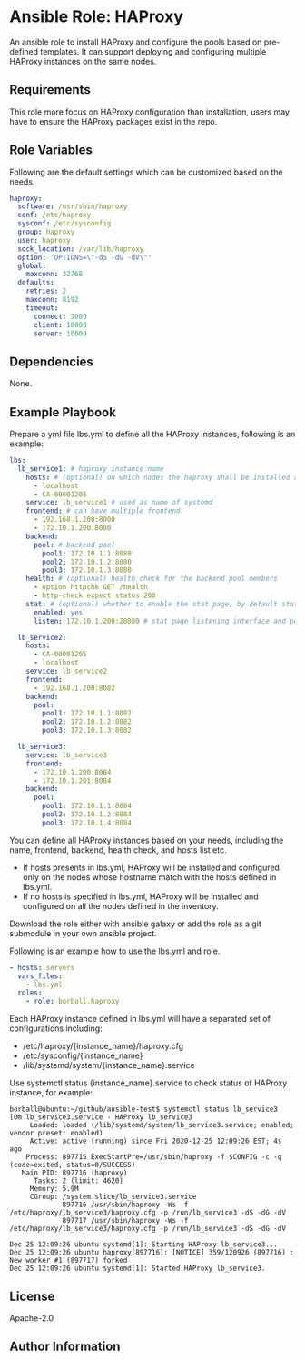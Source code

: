 Ansible Role: HAProxy
=========

An ansible role to install HAProxy and configure the pools based on pre-defined templates. It can support deploying and configuring multiple HAProxy instances on the same nodes.

Requirements
------------

This role  more focus on HAProxy configuration than installation, users may have to ensure the HAProxy packages exist in the repo.

Role Variables
--------------

Following are the default settings which can be customized based on the needs. 

```yaml
haproxy:
  software: /usr/sbin/haproxy
  conf: /etc/haproxy
  sysconf: /etc/sysconfig
  group: haproxy
  user: haproxy
  sock_location: /var/lib/haproxy
  option: 'OPTIONS=\"-dS -dG -dV\"'
  global:
    maxconn: 32768
  defaults:
    retries: 2
    maxconn: 8192
    timeout:
      connect: 3000
      client: 10000
      server: 10000
```

Dependencies
------------

None.

Example Playbook
----------------

Prepare a yml file lbs.yml to define all the HAProxy instances, following is an example:

```yaml
lbs:
  lb_service1: # haproxy instance name
    hosts: # (optional) on which nodes the haproxy shall be installed and configured
      - localhost
      - CA-00001205
    service: lb_service1 # used as name of systemd
    frontend: # can have multiple frontend
      - 192.168.1.200:8080
      - 172.10.1.200:8080
    backend:
      pool: # backend pool
        pool1: 172.10.1.1:8080
        pool2: 172.10.1.2:8080
        pool3: 172.10.1.3:8080
    health: # (optional) health check for the backend pool members
      - option httpchk GET /health
      - http-check expect status 200
    stat: # (optional) whether to enable the stat page, by default stat is disabled 
      enabled: yes
      listen: 172.10.1.200:28080 # stat page listening interface and port

  lb_service2:
    hosts:
      - CA-00001205
      - localhost
    service: lb_service2
    frontend:
      - 192.168.1.200:8082
    backend:
      pool:
        pool1: 172.10.1.1:8082
        pool2: 172.10.1.2:8082
        pool3: 172.10.1.3:8082

  lb_service3:
    service: lb_service3
    frontend:
      - 172.10.1.200:8084
      - 172.10.1.201:8084
    backend:
      pool:
        pool1: 172.10.1.1:8084
        pool2: 172.10.1.2:8084
        pool3: 172.10.1.4:8084
```

You can define all HAProxy instances based on your needs, including the name, frontend, backend, health check, and hosts list etc.

- If hosts presents in lbs.yml, HAProxy will be installed and configured only on the nodes whose hostname match with the hosts defined in lbs.yml.
- If no hosts is specified in lbs.yml, HAProxy will be installed and configured on all the nodes defined in the inventory.

Download the role either with ansible galaxy or add the role as a git submodule in your own ansible project.

Following is an example how to use the lbs.yml and role. 

```yaml
- hosts: servers
  vars_files:
    - lbs.yml
  roles:
    - role: borball.haproxy
```

Each HAProxy instance defined in lbs.yml will have a separated set of configurations including: 

- /etc/haproxy/{instance_name}/haproxy.cfg
- /etc/sysconfig/{instance_name}
- /lib/systemd/system/{instance_name}.service

Use systemctl status {instance_name}.service to check status of HAProxy instance, for example:

```shell
borball@ubuntu:~/github/ansible-test$ systemctl status lb_service3               
[0m lb_service3.service - HAProxy lb_service3
     Loaded: loaded (/lib/systemd/system/lb_service3.service; enabled; vendor preset: enabled)
     Active: active (running) since Fri 2020-12-25 12:09:26 EST; 4s ago
    Process: 897715 ExecStartPre=/usr/sbin/haproxy -f $CONFIG -c -q (code=exited, status=0/SUCCESS)
   Main PID: 897716 (haproxy)
      Tasks: 2 (limit: 4620)
     Memory: 5.9M
     CGroup: /system.slice/lb_service3.service
             897716 /usr/sbin/haproxy -Ws -f /etc/haproxy/lb_service3/haproxy.cfg -p /run/lb_service3 -dS -dG -dV
             897717 /usr/sbin/haproxy -Ws -f /etc/haproxy/lb_service3/haproxy.cfg -p /run/lb_service3 -dS -dG -dV

Dec 25 12:09:26 ubuntu systemd[1]: Starting HAProxy lb_service3...
Dec 25 12:09:26 ubuntu haproxy[897716]: [NOTICE] 359/120926 (897716) : New worker #1 (897717) forked
Dec 25 12:09:26 ubuntu systemd[1]: Started HAProxy lb_service3.
```

License
-------

Apache-2.0

Author Information
------------------


